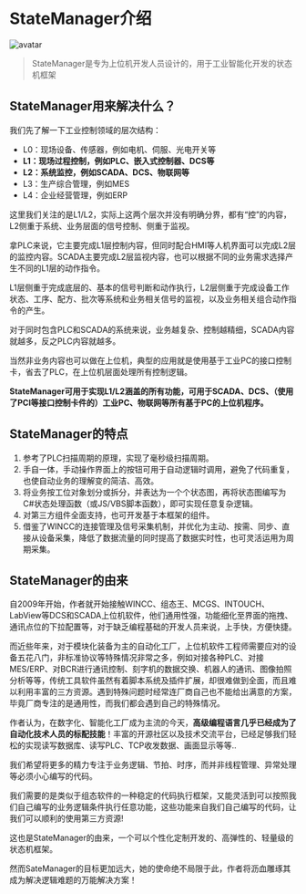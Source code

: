 # StateManager介绍
![avatar](_media/favicon.ico)

> StateManager是专为上位机开发人员设计的，用于工业智能化开发的状态机框架

## StateManager用来解决什么？
我们先了解一下工业控制领域的层次结构：
- L0：现场设备、传感器，例如电机、伺服、光电开关等
- **L1：现场过程控制，例如PLC、嵌入式控制器、DCS等**
- **L2：系统监控，例如SCADA、DCS、物联网等**
- L3：生产综合管理，例如MES
- L4：企业经营管理，例如ERP

这里我们关注的是L1/L2，实际上这两个层次并没有明确分界，都有“控”的内容，L2侧重于系统、业务层面的信号控制、侧重于监视。

拿PLC来说，它主要完成L1层控制内容，但同时配合HMI等人机界面可以完成L2层的监控内容。SCADA主要完成L2层监视内容，也可以根据不同的业务需求选择产生不同的L1层的动作指令。

L1层侧重于完成底层的、基本的信号判断和动作执行，L2层侧重于完成设备工作状态、工序、配方、批次等系统和业务相关信号的监视，以及业务相关组合动作指令的产生。

对于同时包含PLC和SCADA的系统来说，业务越复杂、控制越精细，SCADA内容就越多，反之PLC内容就越多。

当然非业务内容也可以做在上位机，典型的应用就是使用基于工业PC的接口控制卡，省去了PLC，在上位机层面处理所有控制逻辑。

**StateManager可用于实现L1/L2涵盖的所有功能，可用于SCADA、DCS、（使用了PCI等接口控制卡件的）工业PC、物联网等所有基于PC的上位机程序。**

## StateManager的特点
1. 参考了PLC扫描周期的原理，实现了毫秒级扫描周期。
2. 手自一体，手动操作界面上的按钮可用于自动逻辑时调用，避免了代码重复，也使自动业务的理解变的简洁、高效。
3. 将业务按工位对象划分或拆分，并表达为一个个状态图，再将状态图编写为C#状态处理函数（或JS/VBS脚本函数），即可实现任意复杂逻辑。
4. 对第三方组件全面支持，也可开发基于本框架的组件。
5. 借鉴了WINCC的连接管理及信号采集机制，并优化为主动、按需、同步、直接从设备采集，降低了数据流量的同时提高了数据实时性，也可灵活运用为周期采集。

## StateManager的由来

自2009年开始，作者就开始接触WINCC、组态王、MCGS、INTOUCH、LabView等DCS和SCADA上位机软件，他们通用性强，功能细化至界面的拖拽、通讯点位的下拉配置等，对于缺乏编程基础的开发人员来说，上手快，方便快捷。

而近些年来，对于模块化装备为主的自动化工厂，上位机软件工程师需要应对的设备五花八门，非标准协议等特殊情况非常之多，例如对接各种PLC、对接MES/ERP、对BCR进行通讯控制、刻字机的数据交换、机器人的通讯、图像拍照分析等等，传统工具软件虽然有着脚本系统及插件扩展，却很难做到全面，而且难以利用丰富的三方资源。遇到特殊问题时经常连厂商自己也不能给出满意的方案，毕竟厂商专注的是通用性，而我们都会遇到自己的特殊情况。

作者认为，在数字化、智能化工厂成为主流的今天，__高级编程语言几乎已经成为了自动化技术人员的标配技能__！丰富的开源社区以及技术交流平台，已经足够我们轻松的实现读写数据库、读写PLC、TCP收发数据、画面显示等等..

我们希望将更多的精力专注于业务逻辑、节拍、时序，而并非线程管理、异常处理等必须小心编写的代码。

我们需要的是类似于组态软件的一种稳定的代码执行框架，又能灵活到可以按照我们自己编写的业务逻辑条件执行任意功能，这些功能来自我们自己编写的代码，让我们可以顺利的使用第三方资源!

这也是StateManager的由来，一个可以个性化定制开发的、高弹性的、轻量级的状态机框架。

然而SateManager的目标更加远大，她的使命绝不局限于此，作者将沥血雕琢其成为解决逻辑难题的万能解决方案！

